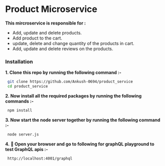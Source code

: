 # Product Microservice 

**This mircroservice is responsible for :**

 - Add, update and delete products.
 - Add product to the cart.
 - update, delete and change quantity of the products in cart.
 - Add, update and delete reviews on the products.

### Installation

**1. Clone this repo by running the following command :-**
 ```bash
  git clone https://github.com/Ankush-0694/product_service
  cd product_service
 ```
 
 **2. Now install all the required packages by running the following commands :-**
 ```bash
  npm install 
 ```
 **3. Now start the node server together by running the following command :-**
 ```bash
  node server.js
 ```
 **4.** **🎉  Open your browser and go to following for graphQL playground to test GraphQL apis :-**
 ```bash
  http://localhost:4001/graphql
 ```
 
